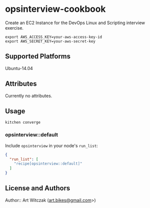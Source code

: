 # opsinterview-cookbook

Create an EC2 Instance for the DevOps Linux and Scripting interview exercise.

```
export AWS_ACCESS_KEY=your-aws-access-key-id
export AWS_SECRET_KEY=your-aws-secret-key
```

## Supported Platforms

Ubuntu-14.04
## Attributes

Currently no attributes.

## Usage
```
kitchen converge
```

### opsinterview::default

Include `opsinterview` in your node's `run_list`:

```json
{
  "run_list": [
    "recipe[opsinterview::default]"
  ]
}
```

## License and Authors

Author:: Art Witczak (art.bikes@gmail.com>)

